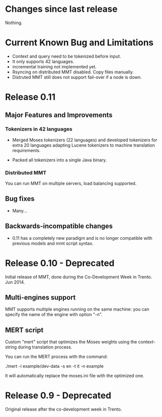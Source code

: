 # Changes since last release

Nothing.

# Current Known Bug and Limitations

- Context and query need to be tokenized before input.
- It only supports 42 languages.
- incremental training not implemented yet.
- Rsyncing on distributed MMT disabled. Copy files manually.
- Distruted MMT still does not support fail-over if a node is down.


# Release 0.11

## Major Features and Improvements

### Tokenizers in 42 languages 

* Merged Moses tokenizers (22 languages) and developed tokenizers for extra 20 languages adapting Lucene tokenizers to machine translation requirements.

* Packed all tokenizers into a single Java binary.

### Distributed MMT

You can run MMT on multiple servers, load balancing supported.

## Bug fixes

* Many...

## Backwards-incompatible changes

* 0.11 has a completely new paradigm and is no longer compatible with previous models and mmt script syntax.

# Release 0.10 - Deprecated

Initial release of MMT, done during the Co-Development Week in Trento. Jun 2014.

## Multi-engines support

MMT supports multiple engines running on the same machine: you can specify the name of the engine with option "-n".

## MERT script

Custom "mert" script that optimizes the Moses weights using the context-string during translation process.

You can run the MERT process with the command:

./mert -i example/dev-data -s en -t it -n example

It will automatically replace the moses.ini file with the optimized one.

# Release 0.9 - Deprecated

Original release after the co-development week in Trento.

